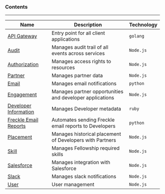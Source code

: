 ### Contents
***

| **Name**        | **Description**                               | **Technology** |                    
|-----------------|--------------------------------------------------|----------------|
| [API Gateway](https://github.com/andela/micro-api-gateway)     | Entry point for all client applications          | `golang`       |
| [Audit](https://github.com/andela/micro-audit-service)| Manages audit trail of all events across services | `Node.js`   |
| [Authorization](https://github.com/andela/micro-authorization-service)   | Manages access rights to resources               | `Node.js`   |
| [Partner](https://github.com/andela/micro-partner-service)          | Manages partner data                            | `Node.js`   |
| [Email](https://github.com/andela/micro-email-notification)           | Manages email notifications                      | `python`       |
| [Engagement](https://github.com/andela/micro-engagement-service)      | Manages partner opportunities and developer applications                     | `Node.js`   |
| [Developer Information](https://github.com/andela/micro-fellow-information-service) | Manages Developer metadata                         | `ruby`         |
| [Freckle Email Reports](https://github.com/andela/micro-freckle-report-service) | Automates sending Freckle email reports to Developers | `python`   |
| [Placement](https://github.com/andela/micro-placement-service)       | Manages historical placement of Developers with Partners        | `Node.js`   |
| [Skill](https://github.com/andela/micro-skills-service)           | Manages Fellowship required skills               | `Node.js`   |
| [Salesforce](https://github.com/andela/micro-salesforce-service)      | Manages integration with Salesforce              | `Node.js`   |
| [Slack](https://github.com/andela/micro-slack-notification-service)           | Manages slack notifications                      | `Node.js`   |
| [User](https://github.com/andela/user-service)             | User management                                  | `Node.js`       |
